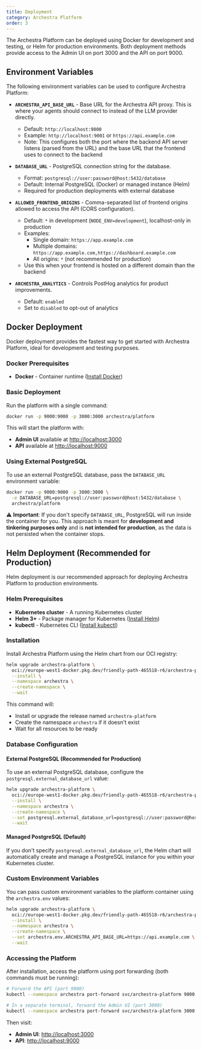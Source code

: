 ```yaml
---
title: Deployment
category: Archestra Platform
order: 3
---
```


The Archestra Platform can be deployed using Docker for development and testing, or Helm for production environments. Both deployment methods provide access to the Admin UI on port 3000 and the API on port 9000.

## Environment Variables

The following environment variables can be used to configure Archestra Platform:

- **`ARCHESTRA_API_BASE_URL`** - Base URL for the Archestra API proxy. This is where your agents should connect to instead of the LLM provider directly.
  - Default: `http://localhost:9000`
  - Example: `http://localhost:9001` or `https://api.example.com`
  - Note: This configures both the port where the backend API server listens (parsed from the URL) and the base URL that the frontend uses to connect to the backend

- **`DATABASE_URL`** - PostgreSQL connection string for the database.
  - Format: `postgresql://user:password@host:5432/database`
  - Default: Internal PostgreSQL (Docker) or managed instance (Helm)
  - Required for production deployments with external database

- **`ALLOWED_FRONTEND_ORIGINS`** - Comma-separated list of frontend origins allowed to access the API (CORS configuration).
  - Default: `*` in development (`NODE_ENV=development`), localhost-only in production
  - Examples:
    - Single domain: `https://app.example.com`
    - Multiple domains: `https://app.example.com,https://dashboard.example.com`
    - All origins: `*` (not recommended for production)
  - Use this when your frontend is hosted on a different domain than the backend

- **`ARCHESTRA_ANALYTICS`** - Controls PostHog analytics for product improvements.
  - Default: `enabled`
  - Set to `disabled` to opt-out of analytics

## Docker Deployment

Docker deployment provides the fastest way to get started with Archestra Platform, ideal for development and testing purposes.

### Docker Prerequisites

- **Docker** - Container runtime ([Install Docker](https://docs.docker.com/get-docker/))

### Basic Deployment

Run the platform with a single command:

```bash
docker run -p 9000:9000 -p 3000:3000 archestra/platform
```

This will start the platform with:

- **Admin UI** available at <http://localhost:3000>
- **API** available at <http://localhost:9000>

### Using External PostgreSQL

To use an external PostgreSQL database, pass the `DATABASE_URL` environment variable:

```bash
docker run -p 9000:9000 -p 3000:3000 \
  -e DATABASE_URL=postgresql://user:password@host:5432/database \
  archestra/platform
```

⚠️ **Important**: If you don't specify `DATABASE_URL`, PostgreSQL will run inside the container for you. This approach is meant for **development and tinkering purposes only** and is **not intended for production**, as the data is not persisted when the container stops.

## Helm Deployment (Recommended for Production)

Helm deployment is our recommended approach for deploying Archestra Platform to production environments.

### Helm Prerequisites

- **Kubernetes cluster** - A running Kubernetes cluster
- **Helm 3+** - Package manager for Kubernetes ([Install Helm](https://helm.sh/docs/intro/install/))
- **kubectl** - Kubernetes CLI ([Install kubectl](https://kubernetes.io/docs/tasks/tools/))

### Installation

Install Archestra Platform using the Helm chart from our OCI registry:

```bash
helm upgrade archestra-platform \
  oci://europe-west1-docker.pkg.dev/friendly-path-465518-r6/archestra-public/helm-charts/archestra-platform \
  --install \
  --namespace archestra \
  --create-namespace \
  --wait
```

This command will:

- Install or upgrade the release named `archestra-platform`
- Create the namespace `archestra` if it doesn't exist
- Wait for all resources to be ready

### Database Configuration

#### External PostgreSQL (Recommended for Production)

To use an external PostgreSQL database, configure the `postgresql.external_database_url` value:

```bash
helm upgrade archestra-platform \
  oci://europe-west1-docker.pkg.dev/friendly-path-465518-r6/archestra-public/helm-charts/archestra-platform \
  --install \
  --namespace archestra \
  --create-namespace \
  --set postgresql.external_database_url=postgresql://user:password@host:5432/database \
  --wait
```

#### Managed PostgreSQL (Default)

If you don't specify `postgresql.external_database_url`, the Helm chart will automatically create and manage a PostgreSQL instance for you within your Kubernetes cluster.

### Custom Environment Variables

You can pass custom environment variables to the platform container using the `archestra.env` values:

```bash
helm upgrade archestra-platform \
  oci://europe-west1-docker.pkg.dev/friendly-path-465518-r6/archestra-public/helm-charts/archestra-platform \
  --install \
  --namespace archestra \
  --create-namespace \
  --set archestra.env.ARCHESTRA_API_BASE_URL=https://api.example.com \
  --wait
```

### Accessing the Platform

After installation, access the platform using port forwarding (both commands must be running):

```bash
# Forward the API (port 9000)
kubectl --namespace archestra port-forward svc/archestra-platform 9000:9000

# In a separate terminal, forward the Admin UI (port 3000)
kubectl --namespace archestra port-forward svc/archestra-platform 3000:3000
```

Then visit:

- **Admin UI**: <http://localhost:3000>
- **API**: <http://localhost:9000>
